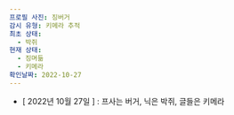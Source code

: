 ```yaml
---
프로필 사진: 징버거
감시 유형: 키메라 추적
최초 상태:
  - 박쥐
현재 상태:
  - 징며듦
  - 키메라
확인날짜: 2022-10-27
---
```

- [ 2022년 10월 27일 ] : 프사는 버거, 닉은 박쥐, 글들은 키메라